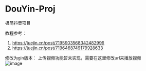 # DouYin-Proj
极简抖音项目


教程参考：
1. https://juejin.cn/post/7195903568342482999
2. https://juejin.cn/post/7196468749179928633


修改为gin版本：
上传视频功能暂未实现，需要在这里修改url来播放视频
![image](https://user-images.githubusercontent.com/58996015/216958350-45bbf600-2041-4fbc-b7c1-cf8372b24b93.png)
